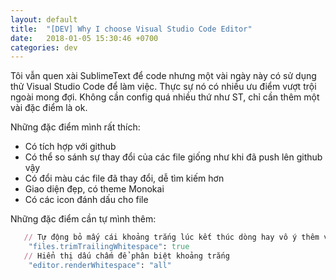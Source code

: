 ```yaml
---
layout: default
title:  "[DEV] Why I choose Visual Studio Code Editor"
date:   2018-01-05 15:30:46 +0700
categories: dev
---
```


Tôi vẫn quen xài SublimeText để code nhưng một vài ngày này có sử dụng thử Visual Studio Code để làm việc. Thực sự nó có nhiều ưu điểm vượt trội ngoài mong đợi. Không cần config quá nhiều thứ như ST, chỉ cần thêm một vài đặc điểm là ok.

Những đặc điểm mình rất thích:
+ Có tích hợp với github
+ Có thể so sánh sự thay đổi của các file giống như khi đã push lên github vậy
+ Có đổi màu các file đã thay đổi, dễ tìm kiếm hơn
+ Giao diện đẹp, có theme Monokai
+ Có các icon đánh dấu cho file

Những đặc điểm cần tự mình thêm:

```ruby
   // Tự động bỏ mấy cái khoảng trắng lúc kết thúc dòng hay vô ý thêm vào
    "files.trimTrailingWhitespace": true
   // Hiển thị dấu chấm để phân biệt khoảng trắng
    "editor.renderWhitespace": "all"
```